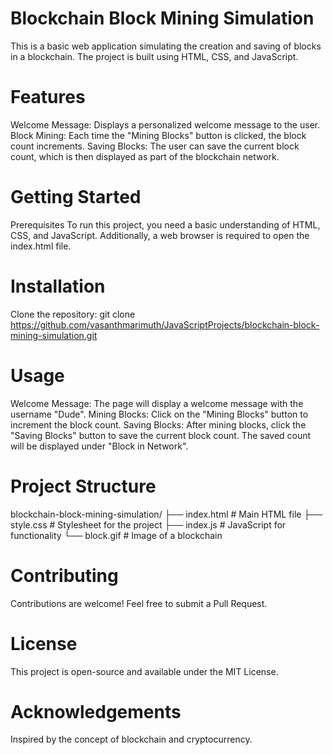 # Blockchain Block Mining Simulation
This is a basic web application simulating the creation and saving of blocks in a blockchain. The project is built using HTML, CSS, and JavaScript.

# Features
Welcome Message: Displays a personalized welcome message to the user.
Block Mining: Each time the "Mining Blocks" button is clicked, the block count increments.
Saving Blocks: The user can save the current block count, which is then displayed as part of the blockchain network.
# Getting Started
Prerequisites
To run this project, you need a basic understanding of HTML, CSS, and JavaScript. Additionally, a web browser is required to open the index.html file.

# Installation
Clone the repository:
    git clone https://github.com/vasanthmarimuth/JavaScriptProjects/blockchain-block-mining-simulation.git


# Usage
Welcome Message: The page will display a welcome message with the username "Dude".
Mining Blocks: Click on the "Mining Blocks" button to increment the block count.
Saving Blocks: After mining blocks, click the "Saving Blocks" button to save the current block count. The saved count will be displayed under "Block in Network".

# Project Structure
blockchain-block-mining-simulation/
    ├── index.html       # Main HTML file
    ├── style.css        # Stylesheet for the project
    ├── index.js         # JavaScript for functionality
    └── block.gif        # Image of a blockchain

# Contributing
Contributions are welcome! Feel free to submit a Pull Request.

# License
This project is open-source and available under the MIT License.

# Acknowledgements
Inspired by the concept of blockchain and cryptocurrency.

